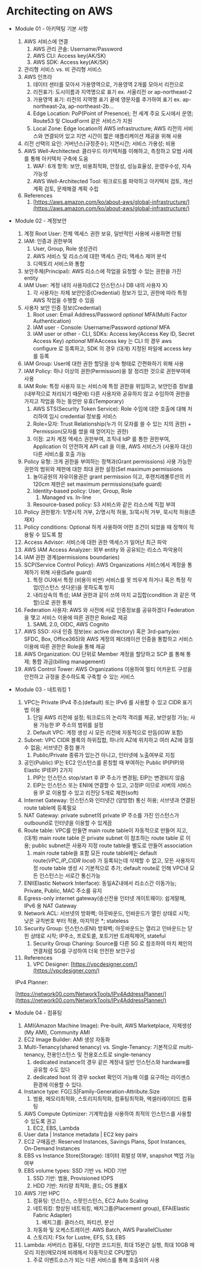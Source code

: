 # Architecting on AWS
- Module 01 - 아키텍팅 기본 사항
    1. AWS 서비스에 연결
        1. AWS 관리 콘솔: Username/Password
        2. AWS CLI: Access key(AK/SK)
        3. AWS SDK: Access key(AK/SK)
    2. 관리형 서비스 vs. 비 관리형 서비스
    3. AWS 인프라
        1. 데이터 센터를 모아서 가용영역으로, 가용영역 2개를 모아서 리전으로
        2. 리전표기: 도시이름과 지역명으로 표기 ex. 서울리전 or ap-northeast-2
        3. 가용영역 표기: 리전의 지역명 표기 끝에 영문자를 추가하여 표기 ex. ap-northeast-2a, ap-northeast-2b...
        4. Edge Location: PoP(Point of Presence); 전 세계 주요 도시에서 운영; Route53 및 CloudFornt 같은 서비스가 지원
        5. Local Zone: Edge location의 AWS infrastructure; AWS 리전의 서비스와 연결되어 있고 지연 시간이 짧은 애플리케이션 제공을 위해 사용
    4. 리전 선택의 요인: 거버넌스(규정준수); 지연시간; 서비스 가용성; 비용
    5. AWS Well-Architected: 클라우드 아키텍처를 이해하고, 측정하고 모범 사례를 통해 아키텍처 구축에 도움
        1. WAF: 6개 항목: 보안, 비용최적화, 안정성, 성능효율성, 운영우수성, 지속가능성
        2. AWS Well-Architected Tool: 워크로드를 파악하고 아키텍처 검토, 개선 계획 검토, 문제해결 계획 수립
    6. References
        1. [https://aws.amazon.com/ko/about-aws/global-infrastructure/](https://aws.amazon.com/ko/about-aws/global-infrastructure/)
- Module 02 - 계정보안
    1. 계정 Root User: 전체 엑세스 권한 보유, 일반적인 사용에 사용하면 안됨
    2. IAM: 인증과 권한부여
        1. User, Group, Role 생성관리
        2. AWS 서비스 및 리소스에 대한 액세스 관리; 액세스 제어 분석
        3. 디렉토리 서비스와 통합
    3. 보안주체(Principal): AWS 리소스에 작업을 요청할 수 있는 권한을 가진 entity
    4. IAM User: 계정 내의 사용자(EC2 인스턴스나 DB 내의 사용자 X)
        1. 각 사용자는 자체 보안인증(Credential) 정보가 있고, 권한에 따라 특정 AWS 작업을 수행할 수 있음
    5. 사용자 보안 인증 정보(Credential)
        1. Root user: Email Address/Password *optional* MFA(Multi Factor Authentication)
        2. IAM user - Console: Username/Password *optional* MFA
        3. IAM user or other - CLI, SDKs: Access key(Access Key ID, Secret Access Key) *optional* MFAAccess key 는 CLI 의 경우 aws configure 로 등록하고, SDK 의 경우 (대개) 지정된 파일에 access key 를 등록
    6. IAM Group: User에 대한 권한 할당을 상속 형태로 간편화하기 위해 사용
    7. IAM Policy: 하나 이상의 권한(Permission)을 잘 정리한 것으로 권한부여에 사용
    8. IAM Role: 특정 사용자 또는 서비스에 특정 권한을 위임하고, 보안인증 정보를 (내부적으로 처리되기 때문에) 다른 사용자와 공유하지 않고 수임하여 권한을 가지고 작업을 하는 동안만 유효(Temporary)
        1. AWS STS(Security Token Service): Role 수임에 대한 호출에 대해 처리하여 임시 credential 정보를 서비스
        2. Role=모자: Trust Relationship(누가 이 모자를 쓸 수 있는 지의 권한) + Permission(모자를 썼을 때 얻어지는 권한)
        3. 이점: 교차 계정 액세스 권한부여, 조직내 IdP 를 통한 권한부여, Application 이 안전하게 API call 을 이용, AWS 서비스가 (사용자 대신)다른 서비스를 호출 가능
    9. Policy 유형: 크게 권한을 부여하는 정책과(Grant permissions) 사용 가능한 권한의 범위와 제한에 대한 최대 권한 설정(Set maximum permissions
        1. 놀이공원의 자유이용권은 grant permission 이고, 후렌치레볼루션의 키 120cm 제한은 set maximum permissions(safe guard)
        2. Identity-based policy: User, Group, Role
            1. Managed vs. In-line
        3. Resource-based policy: S3 서비스와 같은 리소스에 직접 부여
    10. Policy 권한평가: 1/명시적 거부, 2/명시적 허용, 3/묵시적 거부, 묵시적 허용(존재X)
    11. Policy conditions: Optional 하게 사용하여 어떤 조건이 되었을 때 정책이 적용될 수 있도록 함
    12. Access Advisor: 서비스에 대한 권한 액세스가 일어난 최근 파악
    13. AWS IAM Access Analyzer: 외부 entity 와 공유되는 리소스 파악용이
    14. IAM 권한 경계(permissions boundaries)
    15. SCP(Service Control Policy): AWS Organizations 서비스에서 계정을 통제하기 위해 사용(Safe guard)
        1. 특정 OU에서 특정 (비용이 비싼) 서비스를 못 띄우게 하거나 혹은 특정 작업(인스턴스 셧다운)을 못하도록 방지
        2. 내리상속의 특성; IAM 권한과 같이 쓰여 마치 교집합(condition 과 같은 역할)으로 권한 통제
    16. Federation 사용자: AWS 와 사전에 서로 인증정보를 공유하겠다 Federation 을 맺고 서비스 이용에 따른 권한은 Role로 제공
        1. SAML 2.0, OIDC, AWS Cognito
    17. AWS SSO: 사내 인증 정보(ex: active directory) 혹은 3rd-party(ex: SFDC, Box, Office365)와 AWS 계정의 페더레이션 인증을 통합하고 서비스 이용에 따른 권한은 Role을 통해 제공
    18. AWS Organization: OU 단위로 Member 계정을 할당하고 SCP 를 통해 통제; 통합 과금(billing management)
    19. AWS Control Tower: AWS Organizations 이용하여 멀티 어카운트 구성을 안전하고 규정을 준수하도록 구축할 수 있는 서비스
- Module 03 - 네트워킹 1
    1. VPC는 Private IPv4 주소(default) 또는 IPv6 를 사용할 수 있고 CIDR 표기법 이용
        1. 단일 AWS 리전에 설정; 워크로드의 논리적 격리를 제공, 보안설정 가능; 사용 가능한 IP 주소의 범위를 설정
        2. Default VPC: 계정 생성 시 모든 리전에 자동적으로 만듬(IGW 포함)
    2. Subnet: VPC CIDR 블록의 하위집합, 하나의 AZ에 위치하고 여러 AZ에 걸칠 수 없음; 서브넷간 중첩 불가
        1. Public/Private 종류가 있는건 아니고, 인터넷에 노출여부로 지칭
    3. 공인(Public) IP는 EC2 인스턴스를 론칭할 때 부여하는 Public IP(PIP)와 Elastic IP(EIP) 2가지
        1. PIP는 인스턴스 stop/start 후 IP 주소가 변경됨; EIP는 변경되지 않음
        2. EIP는 인스턴스 또는 ENI에 연결할 수 있고, 고정IP 이므로 서버의 서비스용 IP 로 이용할 수 있고 리전당 5개로 제한(soft)
    4. Internet Gateway: 인스턴스와 인터넷간 (양방향) 통신 허용; 서브넷과 연결된 route table에 등록필요
    5. NAT Gateway: private subnet의 private IP 주소를 가진 인스턴스가 outbound로 인터넷을 이용할 수 있게끔
    6. Route table: VPC를 만들면 main route table이 자동적으로 만들어 지고, (대개) main route table 은 private subnet 이 참조하는 route table 로 이용; public subnet은 사용자 지정 route table을 별도로 만들어 association
        1. main route table을 포함 모든 route table에는 default route(*VPC_IP_CIDR local*) 가 등록되는데 삭제할 수 없고, 모든 사용자지정 route table 생성 시 기본적으로 추가; default route로 인해 VPC내 모든 인스턴스는 서로간 통신가능
    7. ENI(Elastic Network Interface): 동일AZ내에서 리소스간 이동가능; Private, Public, MAC 주소를 유지
    8. Egress-only internet gateway(송신전용 인터넷 게이트웨이): 쉽게말해, IPv6 용 NAT Gateway
    9. Network ACL: 서브넷의 방화벽; 아웃바운드, 인바운드가 열린 상태로 시작; 낮은 규칙번호 부터 적용, 마지막은 *; stateless
    10. Security Group: 인스턴스(ENI) 방화벽; 아웃바운드는 열리고 인바운드는 닫힌 상태로 시작; IP주소, 프로토콜, 포트기반 트래픽제어, stateful
        1. Security Group Chaning: Source를 다른 SG 로 참조하여 마치 체인의 연결처럼 SG를 구성하여 더욱 안전한 보안구성
    11. References
        1. VPC Designer: [https://vpcdesigner.com/](https://vpcdesigner.com/)
    
    IPv4 Planner:
    
    [https://network00.com/NetworkTools/IPv4AddressPlanner/](https://network00.com/NetworkTools/IPv4AddressPlanner/)
    
- Module 04 - 컴퓨팅
    1. AMI(Amazon Machine Image): Pre-built, AWS Marketplace, 자체생성(My AMI), Community AMI
    2. EC2 Image Builder: AMI 생성 자동화
    3. Multi-Tenancy(shared tenancy) vs. Single-Tenancy: 기본적으로 multi-tenancy, 전용인스턴스 및 전용호스트로 single-tenancy
        1. dedicated instance의 경우 같은 계정내 일반 인스턴스와 hardware를 공유할 수도 있다
        2. dedicated host 의 경우 socket 확인이 가능해 이를 요구하는 라이센스 환경에 이용할 수 있다.
    4. Instance type: FG[].S|Family-Generation-Attribute.Size
        1. 범용, 메모리최적화, 스토리지최적화, 컴퓨팅최적화, 엑셀러레이티드 컴퓨팅
    5. AWS Compute Optimizer: 기계학습을 사용하여 최적의 인스턴스를 사용할 수 있도록 권고
        1. EC2, EBS, Lambda
    6. User data | Instance metadata | EC2 key pairs
    7. EC2 구매옵션: Reserved Instances, Savings Plans, Spot Instances, On-Demand Instances
    8. EBS vs Instance Store(Storage): 데이터 휘발성 여부, snapshot 백업 가능여부
    9. EBS volume types: SSD 기반 vs. HDD 기반
        1. SSD 기반: 범용, Provisioned IOPS
        2. HDD 기반: 처리량 최적화, 콜드; OS 볼륨X
    10. AWS 기반 HPC
        1. 컴퓨팅: 인스턴스, 스팟인스턴스, EC2 Auto Scaling
        2. 네트워킹: 향상된 네트워킹, 배치그룹(Placement group), EFA(Elastic Fabric Adapter)
            1. 배치그룹: 클러스터, 파티션, 분산
        3. 자동화 및 오케스트레이션: AWS Batch, AWS ParallelCluster
        4. 스토리지: FSx for Lustre, EFS, S3, EBS
    11. Lambda: 서버리스 컴퓨팅, 다양한 코드지원, 최대 15분간 실행, 최대 10GB 메모리 지원(메모리에 비례해서 자동적으로 CPU할당)
        1. 주로 이벤트소스가 되는 다른 서비스를 통해 호출되어 사용